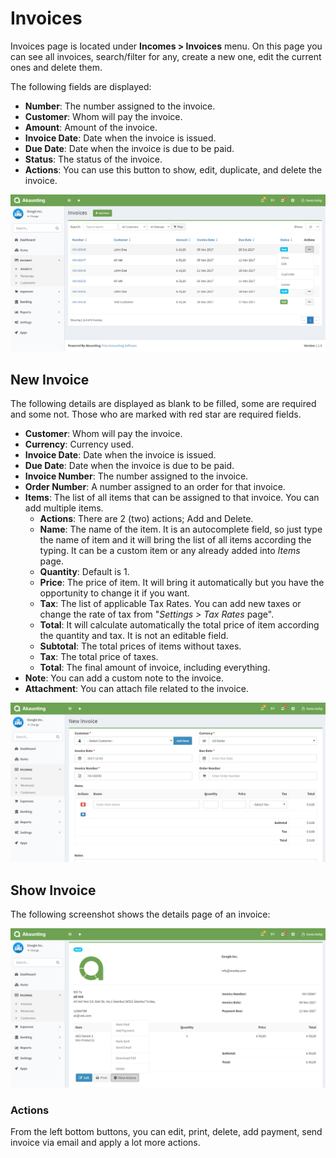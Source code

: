 Invoices
========

Invoices page is located under **Incomes > Invoices** menu.  On this page you can see all invoices, search/filter for any, create a new one, edit the current ones and delete them.

The following fields are displayed:

- **Number**: The number assigned to the invoice.
- **Customer**: Whom will pay the invoice.
- **Amount**: Amount of the invoice.
- **Invoice Date**: Date when the invoice is issued.
- **Due Date**: Date when the invoice is due to be paid.
- **Status**: The status of the invoice.
- **Actions**: You can use this button to show, edit, duplicate, and delete the invoice.

![invoices list](_images/invoices_list.png)

## New Invoice

The following details are displayed as blank to be filled, some are required and some not. Those who are marked with red star are required fields.

- **Customer**: Whom will pay the invoice.
- **Currency**: Currency used.
- **Invoice Date**: Date when the invoice is issued.
- **Due Date**: Date when the invoice is due to be paid.
- **Invoice Number**: The number assigned to the invoice.
- **Order Number**: A number assigned to an order for that invoice.
- **Items**: The list of all items that can be assigned to that invoice. You can add multiple items.
	- **Actions**: There are 2 (two) actions; Add and Delete.
	- **Name**: The name of the item. It is an autocomplete field, so just type the name of item and it will bring the list of all items according the typing. It can be a custom item or any already added into *Items* page.
	- **Quantity**: Default is 1.
	- **Price**: The price of item. It will bring it automatically but you have the opportunity to change it if you want.
	- **Tax**: The list of applicable Tax Rates. You can add new taxes or change the rate of tax from "*Settings > Tax Rates* page".
	- **Total**: It will calculate automatically the total price of item according the quantity and tax. It is not an editable field.
	- **Subtotal**: The total prices of items without taxes.
	- **Tax**: The total price of taxes.
	- **Total**: The final amount of invoice, including everything.
- **Note**: You can add a custom note to the invoice.
- **Attachment**: You can attach file related to the invoice.

![invoice](_images/invoices_form.png)

## Show Invoice

The following screenshot shows the details page of an invoice:

![Invoice](_images/invoices_show.png)

### Actions

From the left bottom buttons, you can edit, print, delete, add payment, send invoice via email and apply a lot more actions.
